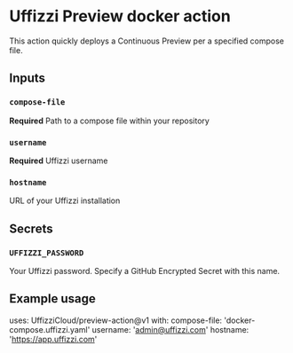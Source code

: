 # Uffizzi Preview docker action

This action quickly deploys a Continuous Preview per a specified compose file.

## Inputs

### `compose-file`

**Required** Path to a compose file within your repository

### `username`

**Required** Uffizzi username

### `hostname`

URL of your Uffizzi installation

## Secrets

### `UFFIZZI_PASSWORD`

Your Uffizzi password. Specify a GitHub Encrypted Secret with this name.

## Example usage

uses: UffizziCloud/preview-action@v1
with:
  compose-file: 'docker-compose.uffizzi.yaml'
  username: 'admin@uffizzi.com'
  hostname: 'https://app.uffizzi.com'
